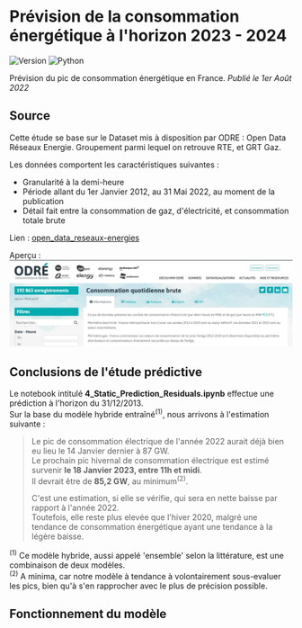 # Prévision de la consommation énergétique à l'horizon 2023 - 2024

![Version](https://img.shields.io/badge/version-1.0.0-blue) ![Python](https://img.shields.io/badge/python-3.10.5-red)

<p>Prévision du pic de consommation énergétique en France.
<i>Publié le 1er Août 2022</i></p>

## Source
Cette étude se base sur le Dataset mis à disposition par ODRE : Open Data Réseaux Energie.
Groupement parmi lequel on retrouve RTE, et GRT Gaz.

Les données comportent les caractéristiques suivantes :
- Granularité à la demi-heure
- Période allant du 1er Janvier 2012, au 31 Mai 2022, au moment de la publication
- Détail fait entre la consommation de gaz, d'électricité, et consommation totale brute

Lien : [open_data_reseaux-energies](https://odre.opendatasoft.com/explore/dataset/consommation-quotidienne-brute/information/?sort=-date_heure&dataChart=eyJxdWVyaWVzIjpbeyJjaGFydHMiOlt7InR5cGUiOiJsaW5lIiwiZnVuYyI6Ik1BWCIsInlBeGlzIjoiY29uc29tbWF0aW9uX2JydXRlX2VsZWN0cmljaXRlX3J0ZSIsInNjaWVudGlmaWNEaXNwbGF5Ijp0cnVlLCJjb2xvciI6IiM2NmMyYTUifV0sInhBeGlzIjoiZGF0ZV9oZXVyZSIsIm1heHBvaW50cyI6bnVsbCwidGltZXNjYWxlIjoiaG91ciIsInNvcnQiOiIiLCJjb25maWciOnsiZGF0YXNldCI6ImNvbnNvbW1hdGlvbi1xdW90aWRpZW5uZS1icnV0ZSIsIm9wdGlvbnMiOnsic29ydCI6Ii1kYXRlX2hldXJlIn19fV0sInRpbWVzY2FsZSI6IiIsInNpbmdsZUF4aXMiOmZhbHNlLCJkaXNwbGF5TGVnZW5kIjp0cnVlLCJhbGlnbk1vbnRoIjp0cnVlfQ%3D%3D)

Aperçu : ![Aperçu](images/OpenData.JPG)


## Conclusions de l'étude prédictive
Le notebook intitulé **4_Static_Prediction_Residuals.ipynb** effectue une prédiction à l'horizon du 31/12/2013.<br/>
Sur la base du modèle hybride entraîné<sup>(1)</sup>, nous arrivons à l'estimation suivante :
>Le pic de consommation électrique de l'année 2022 aurait déjà bien eu lieu le 14 Janvier dernier à 87 GW.<br/>
>Le prochain pic hivernal de consommation électrique est estimé survenir **le 18 Janvier 2023, entre 11h et midi**.<br/>
>Il devrait être de **85,2 GW**, au minimum<sup>(2)</sup>.<br/>
>
>C'est une estimation, si elle se vérifie, qui sera en nette baisse par rapport à l'année 2022.<br/>
>Toutefois, elle reste plus elevée que l'hiver 2020, malgré une tendance de consommation énergétique ayant une tendance à la légère baisse.

<sup>(1)</sup> Ce modèle hybride, aussi appelé 'ensemble' selon la littérature, est une combinaison de deux modèles.<br/>
<sup>(2)</sup> A minima, car notre modèle à tendance à volontairement sous-evaluer les pics, bien qu'à s'en rapprocher avec le plus de précision possible.<br/>


## Fonctionnement du modèle

